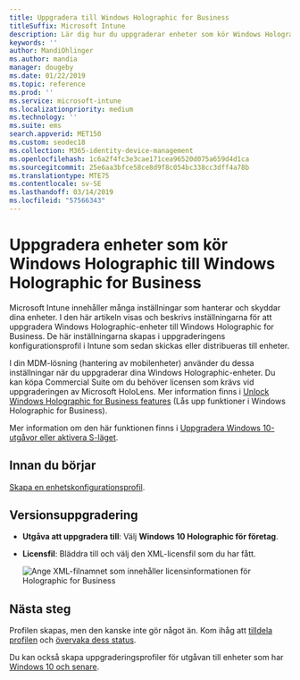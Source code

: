 ```yaml
---
title: Uppgradera till Windows Holographic for Business
titleSuffix: Microsoft Intune
description: Lär dig hur du uppgraderar enheter som kör Windows Holographic till Windows Holographic for Business
keywords: ''
author: MandiOhlinger
ms.author: mandia
manager: dougeby
ms.date: 01/22/2019
ms.topic: reference
ms.prod: ''
ms.service: microsoft-intune
ms.localizationpriority: medium
ms.technology: ''
ms.suite: ems
search.appverid: MET150
ms.custom: seodec18
ms.collection: M365-identity-device-management
ms.openlocfilehash: 1c6a2f4fc3e3cae171cea96520d075a659d4d1ca
ms.sourcegitcommit: 25e6aa3bfce58ce8d9f8c054bc338cc3dff4a78b
ms.translationtype: MTE75
ms.contentlocale: sv-SE
ms.lasthandoff: 03/14/2019
ms.locfileid: "57566343"
---
```

# <a name="upgrade-devices-running-windows-holographic-to-windows-holographic-for-business"></a>Uppgradera enheter som kör Windows Holographic till Windows Holographic for Business

Microsoft Intune innehåller många inställningar som hanterar och skyddar dina enheter. I den här artikeln visas och beskrivs inställningarna för att uppgradera Windows Holographic-enheter till Windows Holographic for Business. De här inställningarna skapas i uppgraderingens konfigurationsprofil i Intune som sedan skickas eller distribueras till enheter.

I din MDM-lösning (hantering av mobilenheter) använder du dessa inställningar när du uppgraderar dina Windows Holographic-enheter. Du kan köpa Commercial Suite om du behöver licensen som krävs vid uppgraderingen av Microsoft HoloLens. Mer information finns i [Unlock Windows Holographic for Business features](https://docs.microsoft.com/hololens/hololens-upgrade-enterprise) (Lås upp funktioner i Windows Holographic for Business).

Mer information om den här funktionen finns i [Uppgradera Windows 10-utgåvor eller aktivera S-läget](edition-upgrade-configure-windows-10.md).

## <a name="before-you-begin"></a>Innan du börjar

[Skapa en enhetskonfigurationsprofil](edition-upgrade-configure-windows-10.md#create-the-profile).

## <a name="edition-upgrade"></a>Versionsuppgradering

- **Utgåva att uppgradera till**: Välj **Windows 10 Holographic för företag**.
- **Licensfil**: Bläddra till och välj den XML-licensfil som du har fått.

  ![Ange XML-filnamnet som innehåller licensinformationen för Holographic for Business](media/Holographic-edition-upgrade.png)
 
## <a name="next-steps"></a>Nästa steg

Profilen skapas, men den kanske inte gör något än. Kom ihåg att [tilldela profilen](device-profile-assign.md) och [övervaka dess status](device-profile-monitor.md).

Du kan också skapa uppgraderingsprofiler för utgåvan till enheter som har [Windows 10 och senare](edition-upgrade-windows-settings.md).
